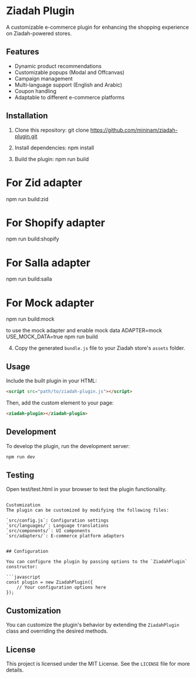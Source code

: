 # Ziadah Plugin

A customizable e-commerce plugin for enhancing the shopping experience on Ziadah-powered stores.

## Features

- Dynamic product recommendations
- Customizable popups (Modal and Offcanvas)
- Campaign management
- Multi-language support (English and Arabic)
- Coupon handling
- Adaptable to different e-commerce platforms

## Installation

1. Clone this repository:
git clone https://github.com/mininam/ziadah-plugin.git

2. Install dependencies:
npm install

3. Build the plugin:
npm run build

# For Zid adapter
npm run build:zid

# For Shopify adapter
npm run build:shopify

# For Salla adapter
npm run build:salla

# For Mock adapter
npm run build:mock

 to use the mock adapter and enable mock data
ADAPTER=mock USE_MOCK_DATA=true npm run build

4. Copy the generated `bundle.js` file to your Ziadah store's `assets` folder.

## Usage

Include the built plugin in your HTML:

```html
<script src="path/to/ziadah-plugin.js"></script>
```

Then, add the custom element to your page:

```html
<ziadah-plugin></ziadah-plugin>
```

## Development

To develop the plugin, run the development server:

```bash
npm run dev
```

## Testing

Open test/test.html in your browser to test the plugin functionality.
```

Customization
The plugin can be customized by modifying the following files:

`src/config.js`: Configuration settings
`src/languages/`: Language translations
`src/components/`: UI components
`src/adapters/`: E-commerce platform adapters


## Configuration

You can configure the plugin by passing options to the `ZiadahPlugin` constructor:

```javascript
const plugin = new ZiadahPlugin({
    // Your configuration options here
});
```

## Customization

You can customize the plugin's behavior by extending the `ZiadahPlugin` class and overriding the desired methods.

## License

This project is licensed under the MIT License. See the `LICENSE` file for more details.

